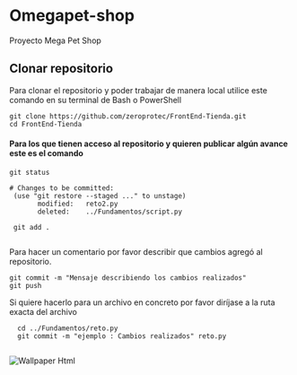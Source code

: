 # Omegapet-shop
 Proyecto Mega Pet Shop
## Clonar repositorio
Para clonar el repositorio y poder trabajar de manera local utilice este comando 
en su terminal de Bash o PowerShell

```
git clone https://github.com/zeroprotec/FrontEnd-Tienda.git
cd FrontEnd-Tienda
```

#### Para los que tienen acceso al repositorio y quieren publicar algún avance este es el comando
```
git status

# Changes to be committed:
 (use "git restore --staged ..." to unstage)
       modified:   reto2.py
       deleted:    ../Fundamentos/script.py
       
 git add . 
 
 ```
 Para hacer un comentario por favor describir que cambios agregó al repositorio.
 ```
 git commit -m "Mensaje describiendo los cambios realizados" 
 git push
 
 ```
 Si quiere hacerlo para un archivo en concreto por favor diríjase a la ruta exacta del archivo
 ``` 
   cd ../Fundamentos/reto.py
   git commit -m "ejemplo : Cambios realizados" reto.py 
   
```
![Wallpaper Html](https://i.pinimg.com/564x/41/82/a9/4182a9dd330c6442c4a1fbc78274d838.jpg)
